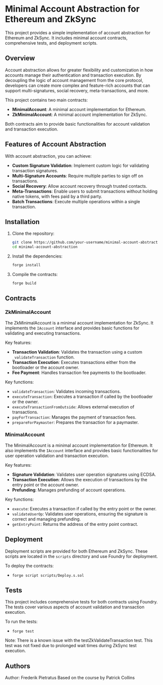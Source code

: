 # Minimal Account Abstraction for Ethereum and ZkSync

This project provides a simple implementation of account abstraction for Ethereum and ZkSync. It includes minimal account contracts, comprehensive tests, and deployment scripts.

## Overview

Account abstraction allows for greater flexibility and customization in how accounts manage their authentication and transaction execution. By decoupling the logic of account management from the core protocol, developers can create more complex and feature-rich accounts that can support multi-signatures, social recovery, meta-transactions, and more.

This project contains two main contracts:
- **MinimalAccount**: A minimal account implementation for Ethereum.
- **ZkMinimalAccount**: A minimal account implementation for ZkSync.

Both contracts aim to provide basic functionalities for account validation and transaction execution.

## Features of Account Abstraction

With account abstraction, you can achieve:
- **Custom Signature Validation**: Implement custom logic for validating transaction signatures.
- **Multi-Signature Accounts**: Require multiple parties to sign off on transactions.
- **Social Recovery**: Allow account recovery through trusted contacts.
- **Meta-Transactions**: Enable users to submit transactions without holding native tokens, with fees paid by a third party.
- **Batch Transactions**: Execute multiple operations within a single transaction.

## Installation

1. Clone the repository:
    ```sh
    git clone https://github.com/your-username/minimal-account-abstraction.git
    cd minimal-account-abstraction
    ```

2. Install the dependencies:
    ```sh
    forge install
    ```

3. Compile the contracts:
    ```sh
    forge build
    ```

## Contracts

### ZkMinimalAccount

The ZkMinimalAccount is a minimal account implementation for ZkSync. It implements the `IAccount` interface and provides basic functions for validating and executing transactions.

Key features:
- **Transaction Validation**: Validates the transaction using a custom `_validateTransaction` function.
- **Transaction Execution**: Executes transactions either from the bootloader or the account owner.
- **Fee Payment**: Handles transaction fee payments to the bootloader.

Key functions:
- `validateTransaction`: Validates incoming transactions.
- `executeTransaction`: Executes a transaction if called by the bootloader or the owner.
- `executeTransactionFromOutside`: Allows external execution of transactions.
- `payForTransaction`: Manages the payment of transaction fees.
- `prepareForPaymaster`: Prepares the transaction for a paymaster.

### MinimalAccount

The MinimalAccount is a minimal account implementation for Ethereum. It also implements the `IAccount` interface and provides basic functionalities for user operation validation and transaction execution.

Key features:
- **Signature Validation**: Validates user operation signatures using ECDSA.
- **Transaction Execution**: Allows the execution of transactions by the entry point or the account owner.
- **Prefunding**: Manages prefunding of account operations.

Key functions:
- `execute`: Executes a transaction if called by the entry point or the owner.
- `validateUserOp`: Validates user operations, ensuring the signature is correct and managing prefunding.
- `getEntryPoint`: Returns the address of the entry point contract.

## Deployment

Deployment scripts are provided for both Ethereum and ZkSync. These scripts are located in the `scripts` directory and use Foundry for deployment.

To deploy the contracts:

- `forge script scripts/Deploy.s.sol`

## Tests
This project includes comprehensive tests for both contracts using Foundry. The tests cover various aspects of account validation and transaction execution.

To run the tests:

- `forge test`

Note: There is a known issue with the testZkValidateTransaction test. This test was not fixed due to prolonged wait times during ZkSync test execution.


## Authors

Author: Frederik Pietratus
Based on the course by Patrick Collins





